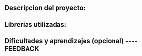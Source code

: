 ## Descripcion del proyecto:

## Librerias utilizadas:

## Dificultades y aprendizajes (opcional) ---- FEEDBACK